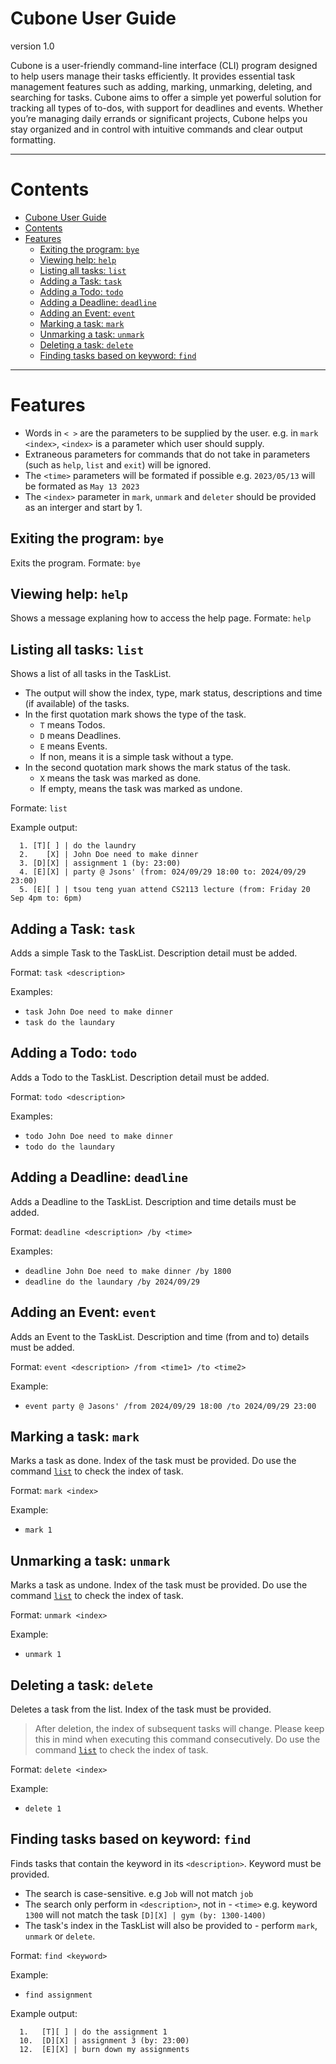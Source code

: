 # Cubone User Guide
version 1.0

Cubone is a user-friendly command-line interface (CLI) program designed to help users manage their tasks efficiently. It provides essential task management features such as adding, marking, unmarking, deleting, and searching for tasks. Cubone aims to offer a simple yet powerful solution for tracking all types of to-dos, with support for deadlines and events. Whether you’re managing daily errands or significant projects, Cubone helps you stay organized and in control with intuitive commands and clear output formatting.

---
# Contents
- [Cubone User Guide](#cubone-user-guide)
- [Contents](#contents)
- [Features](#features)
  - [Exiting the program: `bye`](#exiting-the-program-bye)
  - [Viewing help: `help`](#viewing-help-help)
  - [Listing all tasks: `list`](#listing-all-tasks-list)
  - [Adding a Task: `task`](#adding-a-task-task)
  - [Adding a Todo: `todo`](#adding-a-todo-todo)
  - [Adding a Deadline: `deadline`](#adding-a-deadline-deadline)
  - [Adding an Event: `event`](#adding-an-event-event)
  - [Marking a task: `mark`](#marking-a-task-mark)
  - [Unmarking a task: `unmark`](#unmarking-a-task-unmark)
  - [Deleting a task: `delete`](#deleting-a-task-delete)
  - [Finding tasks based on keyword: `find`](#finding-tasks-based-on-keyword-find)

---
# Features

- Words in `< >` are the parameters to be supplied by the user.
e.g. in `mark <index>`, `<index>` is a parameter which user should supply.
- Extraneous parameters for commands that do not take in parameters (such as `help`, `list` and `exit`) will be ignored.
- The `<time>` parameters will be formated if possible
e.g. `2023/05/13` will be formated as `May 13 2023`
- The `<index>` parameter in `mark`, `unmark` and `deleter` should be provided as an interger and start by 1.

## Exiting the program: `bye`

Exits the program.
Formate: `bye`

## Viewing help: `help`

Shows a message explaning how to access the help page.
Formate: `help`

## Listing all tasks: `list`

Shows a list of all tasks in the TaskList.

- The output will show the index, type, mark status, descriptions and time (if available) of the tasks.
- In the first quotation mark shows the type of the task.
  - `T` means Todos.
  - `D` means Deadlines.
  - `E` means Events.
  - If non, means it is a simple task without a type.
- In the second quotation mark shows the mark status of the task.
  - `X` means the task was marked as done.
  - If empty, means the task was marked as undone.

Formate: `list`

Example output:
```
  1. [T][ ] | do the laundry
  2.    [X] | John Doe need to make dinner
  3. [D][X] | assignment 1 (by: 23:00)
  4. [E][X] | party @ Jsons' (from: 024/09/29 18:00 to: 2024/09/29 23:00)
  5. [E][ ] | tsou teng yuan attend CS2113 lecture (from: Friday 20 Sep 4pm to: 6pm)
```

## Adding a Task: `task`

Adds a simple Task to the TaskList.
Description detail must be added.

Format: `task <description>`

Examples:

- `task John Doe need to make dinner`
- `task do the laundary`

## Adding a Todo: `todo`

Adds a Todo to the TaskList.
Description detail must be added.

Format: `todo <description>`

Examples:

- `todo John Doe need to make dinner`
- `todo do the laundary`

## Adding a Deadline: `deadline`

Adds a Deadline to the TaskList.
Description and time details must be added.

Format: `deadline <description> /by <time>`

Examples:

- `deadline John Doe need to make dinner /by 1800`
- `deadline do the laundary /by 2024/09/29`

## Adding an Event: `event`

Adds an Event to the TaskList.
Description and time (from and to) details must be added.

Format: `event <description> /from <time1> /to <time2>`

Example:

- `event party @ Jasons' /from 2024/09/29 18:00 /to 2024/09/29 23:00`

## Marking a task: `mark`

Marks a task as done.
Index of the task must be provided.
Do use the command [`list`](#listing-all-tasks-list) to check the index of task.

Format: `mark <index>`

Example:

- `mark 1`

## Unmarking a task: `unmark`

Marks a task as undone.
Index of the task must be provided.
Do use the command [`list`](#listing-all-tasks-list) to check the index of task.

Format: `unmark <index>`

Example:

- `unmark 1`

## Deleting a task: `delete`

Deletes a task from the list.
Index of the task must be provided.

> After deletion, the index of subsequent tasks will change. Please keep this in mind when executing this command consecutively.
> Do use the command [`list`](#listing-all-tasks-list) to check the index of task.

Format: `delete <index>`

Example:

- `delete 1`

## Finding tasks based on keyword: `find`

Finds tasks that contain the keyword in its `<description>`.
Keyword must be provided.

- The search is case-sensitive. e.g `Job` will not match `job`
- The search only perform in `<description>`, not in - `<time>`
  e.g. keyword `1300` will not match the task `[D][X] | gym (by: 1300-1400)`
- The task's index in the TaskList will also be provided to - perform `mark`, `unmark` or `delete`.

Format: `find <keyword>`

Example:

- `find assignment`

Example output:
```
  1.   [T][ ] | do the assignment 1
  10.  [D][X] | assignment 3 (by: 23:00)
  12.  [E][X] | burn down my assignments
```
